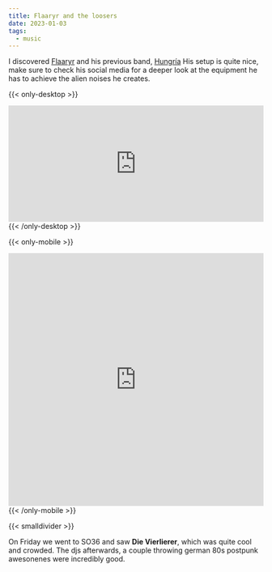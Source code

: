 ```yaml
---
title: Flaaryr and the loosers
date: 2023-01-03
tags:
  - music
---
```


I discovered [Flaaryr](https://flaaryr.bandcamp.com/) and his previous band, [Hungría](https://hungria.bandcamp.com/album/cumbre-de-nieves-perpetuas) His setup is quite nice, make sure to check his social media for a deeper look at the equipment he has to achieve the alien noises he creates.

{{< only-desktop >}}
<div style="display: flex; justify-content: center;">
<iframe style="border: 0; width: 700px; height: 230px;" src="https://bandcamp.com/EmbeddedPlayer/album=2940750360/size=large/bgcol=ffffff/linkcol=0687f5/tracklist=true/artwork=small/transparent=true/" seamless><a href="https://hungria.bandcamp.com/album/cumbre-de-nieves-perpetuas">Cumbre de Nieves Perpetuas by Hungría</a></iframe>
</div>
{{< /only-desktop >}}

{{< only-mobile >}}
<div style="display: flex; justify-content: center;">
<iframe style="border: 0; width: 700px; height: 500px;" src="https://bandcamp.com/EmbeddedPlayer/album=2940750360/size=large/bgcol=ffffff/linkcol=0687f5/tracklist=true/transparent=true/" seamless><a href="https://hungria.bandcamp.com/album/cumbre-de-nieves-perpetuas">Cumbre de Nieves Perpetuas by Hungría</a></iframe>
</div>
{{< /only-mobile >}}

{{< smalldivider  >}}

On Friday we went to SO36 and saw **Die Vierlierer**, which was quite cool and crowded. The djs afterwards, a couple throwing german 80s postpunk awesonenes were incredibly good.



